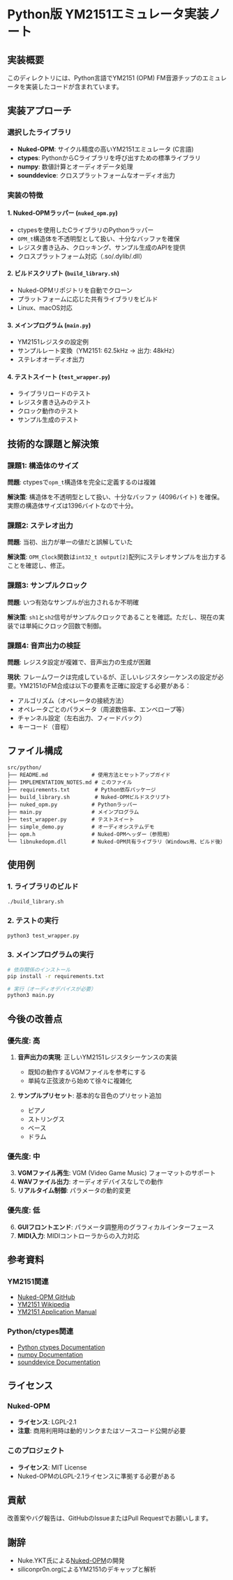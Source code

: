 # Python版 YM2151エミュレータ実装ノート

## 実装概要

このディレクトリには、Python言語でYM2151 (OPM) FM音源チップのエミュレータを実装したコードが含まれています。

## 実装アプローチ

### 選択したライブラリ
- **Nuked-OPM**: サイクル精度の高いYM2151エミュレータ (C言語)
- **ctypes**: PythonからCライブラリを呼び出すための標準ライブラリ
- **numpy**: 数値計算とオーディオデータ処理
- **sounddevice**: クロスプラットフォームなオーディオ出力

### 実装の特徴

#### 1. Nuked-OPMラッパー (`nuked_opm.py`)
- ctypesを使用したCライブラリのPythonラッパー
- `OPM_t`構造体を不透明型として扱い、十分なバッファを確保
- レジスタ書き込み、クロッキング、サンプル生成のAPIを提供
- クロスプラットフォーム対応（.so/.dylib/.dll）

#### 2. ビルドスクリプト (`build_library.sh`)
- Nuked-OPMリポジトリを自動でクローン
- プラットフォームに応じた共有ライブラリをビルド
- Linux、macOS対応

#### 3. メインプログラム (`main.py`)
- YM2151レジスタの設定例
- サンプルレート変換（YM2151: 62.5kHz → 出力: 48kHz）
- ステレオオーディオ出力

#### 4. テストスイート (`test_wrapper.py`)
- ライブラリロードのテスト
- レジスタ書き込みのテスト
- クロック動作のテスト
- サンプル生成のテスト

## 技術的な課題と解決策

### 課題1: 構造体のサイズ
**問題**: ctypesで`opm_t`構造体を完全に定義するのは複雑

**解決策**: 構造体を不透明型として扱い、十分なバッファ (4096バイト) を確保。実際の構造体サイズは1396バイトなので十分。

### 課題2: ステレオ出力
**問題**: 当初、出力が単一の値だと誤解していた

**解決策**: `OPM_Clock`関数は`int32_t output[2]`配列にステレオサンプルを出力することを確認し、修正。

### 課題3: サンプルクロック
**問題**: いつ有効なサンプルが出力されるか不明確

**解決策**: `sh1`と`sh2`信号がサンプルクロックであることを確認。ただし、現在の実装では単純にクロック回数で制御。

### 課題4: 音声出力の検証
**問題**: レジスタ設定が複雑で、音声出力の生成が困難

**現状**: フレームワークは完成しているが、正しいレジスタシーケンスの設定が必要。YM2151のFM合成は以下の要素を正確に設定する必要がある：
- アルゴリズム（オペレータの接続方法）
- オペレータごとのパラメータ（周波数倍率、エンベロープ等）
- チャンネル設定（左右出力、フィードバック）
- キーコード（音程）

## ファイル構成

```
src/python/
├── README.md              # 使用方法とセットアップガイド
├── IMPLEMENTATION_NOTES.md # このファイル
├── requirements.txt        # Python依存パッケージ
├── build_library.sh        # Nuked-OPMビルドスクリプト
├── nuked_opm.py           # Pythonラッパー
├── main.py                # メインプログラム
├── test_wrapper.py        # テストスイート
├── simple_demo.py         # オーディオシステムデモ
├── opm.h                  # Nuked-OPMヘッダー（参照用）
└── libnukedopm.dll        # Nuked-OPM共有ライブラリ（Windows用、ビルド後）
```

## 使用例

### 1. ライブラリのビルド
```bash
./build_library.sh
```

### 2. テストの実行
```bash
python3 test_wrapper.py
```

### 3. メインプログラムの実行
```bash
# 依存関係のインストール
pip install -r requirements.txt

# 実行（オーディオデバイスが必要）
python3 main.py
```

## 今後の改善点

### 優先度: 高
1. **音声出力の実現**: 正しいYM2151レジスタシーケンスの実装
   - 既知の動作するVGMファイルを参考にする
   - 単純な正弦波から始めて徐々に複雑化
   
2. **サンプルプリセット**: 基本的な音色のプリセット追加
   - ピアノ
   - ストリングス
   - ベース
   - ドラム

### 優先度: 中
3. **VGMファイル再生**: VGM (Video Game Music) フォーマットのサポート
4. **WAVファイル出力**: オーディオデバイスなしでの動作
5. **リアルタイム制御**: パラメータの動的変更

### 優先度: 低
6. **GUIフロントエンド**: パラメータ調整用のグラフィカルインターフェース
7. **MIDI入力**: MIDIコントローラからの入力対応

## 参考資料

### YM2151関連
- [Nuked-OPM GitHub](https://github.com/nukeykt/Nuked-OPM)
- [YM2151 Wikipedia](https://en.wikipedia.org/wiki/Yamaha_YM2151)
- [YM2151 Application Manual](http://www.vgmpf.com/Wiki/index.php/YM2151)

### Python/ctypes関連
- [Python ctypes Documentation](https://docs.python.org/3/library/ctypes.html)
- [numpy Documentation](https://numpy.org/doc/)
- [sounddevice Documentation](https://python-sounddevice.readthedocs.io/)

## ライセンス

### Nuked-OPM
- **ライセンス**: LGPL-2.1
- **注意**: 商用利用時は動的リンクまたはソースコード公開が必要

### このプロジェクト
- **ライセンス**: MIT License
- Nuked-OPMのLGPL-2.1ライセンスに準拠する必要がある

## 貢献

改善案やバグ報告は、GitHubのIssueまたはPull Requestでお願いします。

## 謝辞

- Nuke.YKT氏による[Nuked-OPM](https://github.com/nukeykt/Nuked-OPM)の開発
- siliconpr0n.orgによるYM2151のデキャップと解析
